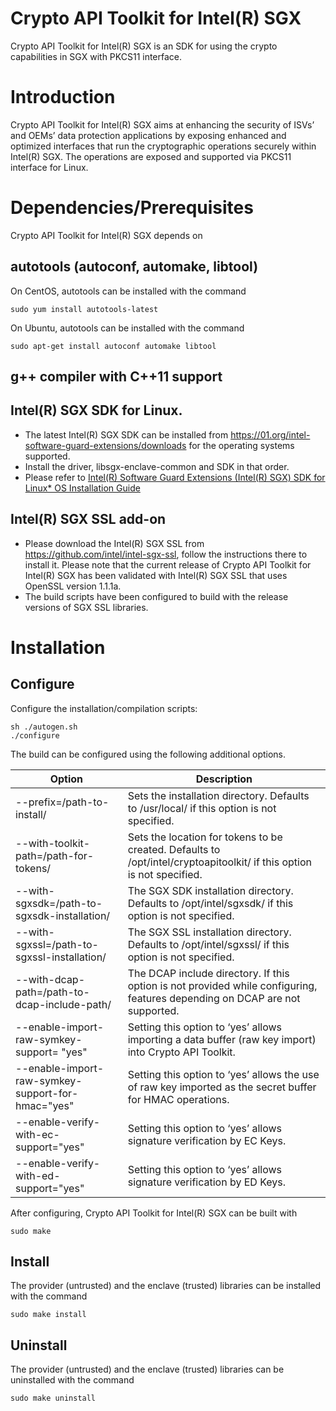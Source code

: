 # Crypto API Toolkit for Intel(R) SGX

Crypto API Toolkit for Intel(R) SGX is an SDK for using the crypto capabilities in SGX with PKCS11 interface.

# Introduction

Crypto API Toolkit for Intel(R) SGX  aims at enhancing the security of ISVs’ and OEMs’ data protection applications by exposing enhanced and optimized interfaces that run the cryptographic operations securely within Intel(R) SGX. The operations are exposed and supported via PKCS11 interface for Linux.

# Dependencies/Prerequisites
Crypto API Toolkit for Intel(R) SGX depends on

## autotools (autoconf, automake, libtool)
 On CentOS, autotools can be installed with the command
 
```
sudo yum install autotools-latest
```

 On Ubuntu, autotools can be installed with the command

 ```
sudo apt-get install autoconf automake libtool
 ```
## g++ compiler with C++11 support
## Intel(R) SGX SDK for Linux.
 * The latest Intel(R) SGX SDK can be installed from <a href="https://01.org/intel-software-guard-extensions/downloads">https://01.org/intel-software-guard-extensions/downloads</a> for the operating systems supported.
 * Install the driver, libsgx-enclave-common and SDK in that order.
 * Please refer to <a href="https://download.01.org/intel-sgx/linux-2.5/docs/Intel_SGX_Installation_Guide_Linux_2.5_Open_Source.pdf">Intel(R) Software Guard Extensions (Intel(R) SGX) SDK for Linux* OS Installation Guide</a>
## Intel(R) SGX SSL add-on
* Please download the Intel(R) SGX SSL from https://github.com/intel/intel-sgx-ssl, follow the instructions there to install it. Please note that the current release of Crypto API Toolkit for Intel(R) SGX has been validated with Intel(R) SGX SSL that uses OpenSSL version 1.1.1a.
* The build scripts have been configured to build with the release versions of SGX SSL libraries.

# Installation

## Configure
Configure the installation/compilation scripts:

```
sh ./autogen.sh
./configure
```

The build can be configured using the following additional options.

| Option        | Description |
| ----------- | ----------- |
| --prefix=/path-to-install/      | Sets the installation directory. Defaults to /usr/local/ if this option is not specified.       |
| --with-toolkit-path=/path-for-tokens/   | Sets the location for tokens to be created. Defaults to /opt/intel/cryptoapitoolkit/ if this option is not specified. |
| --with-sgxsdk=/path-to-sgxsdk-installation/ | The SGX SDK installation directory. Defaults to /opt/intel/sgxsdk/ if this option is not specified. |
| --with-sgxssl=/path-to-sgxssl-installation/ | The SGX SSL installation directory. Defaults to /opt/intel/sgxssl/ if this option is not specified. |
| --with-dcap-path=/path-to-dcap-include-path/ | The DCAP include directory. If this option is not provided while configuring, features depending on DCAP are not supported. |
| --enable-import-raw-symkey-support= "yes" | Setting this option to ‘yes’ allows importing a data buffer (raw key import) into Crypto API Toolkit. |
| --enable-import-raw-symkey-support-for-hmac="yes" | Setting this option to ‘yes’ allows the use of raw key imported as the secret buffer for HMAC operations. |
| --enable-verify-with-ec-support="yes" | Setting this option to ‘yes’ allows signature verification by EC Keys. |
| --enable-verify-with-ed-support="yes" | Setting this option to ‘yes’ allows signature verification by ED Keys. |


After configuring, Crypto API Toolkit for Intel(R) SGX can be built with 
```
sudo make
```

## Install
The provider (untrusted) and the enclave (trusted) libraries can be installed with the command
```
sudo make install
```

## Uninstall
The provider (untrusted) and the enclave (trusted) libraries can be uninstalled with the command
```
sudo make uninstall
```
